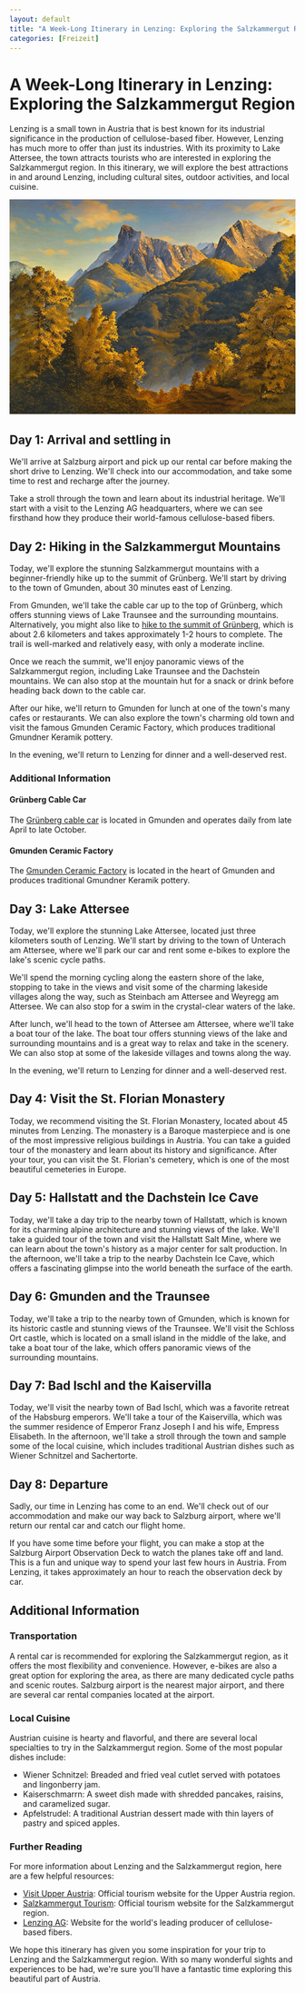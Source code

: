 ```yaml
---
layout: default
title: "A Week-Long Itinerary in Lenzing: Exploring the Salzkammergut Region"
categories: [Freizeit]
---
```


# A Week-Long Itinerary in Lenzing: Exploring the Salzkammergut Region

Lenzing is a small town in Austria that is best known for its industrial
significance in the production of cellulose-based fiber. However,
Lenzing has much more to offer than just its industries. With its
proximity to Lake Attersee, the town attracts tourists who are
interested in exploring the Salzkammergut region. In this itinerary, we
will explore the best attractions in and around Lenzing, including
cultural sites, outdoor activities, and local cuisine.

![Lenzing and the Salzkammergut region](/assets/images/berglandschaft-11.jpg "Lenzing and the Salzkammergut region")

## Day 1: Arrival and settling in

We'll arrive at Salzburg airport and pick up our rental car before making the short drive to Lenzing. We'll check into our accommodation, and take some time to rest and recharge after the journey. 

Take a stroll through the town and learn about its industrial heritage. We'll start with a visit to the Lenzing AG headquarters, where we can see firsthand how they produce their world-famous cellulose-based fibers.

## Day 2: Hiking in the Salzkammergut Mountains

Today, we'll explore the stunning Salzkammergut mountains with a beginner-friendly hike up to the summit of Grünberg. We'll start by driving to the town of Gmunden, about 30 minutes east of Lenzing.

From Gmunden, we'll take the cable car up to the top of Grünberg, which offers stunning views of Lake Traunsee and the surrounding mountains. Alternatively, you might also like to [hike to the summit of Grünberg](https://traunsee-almtal.salzkammergut.at/en/oesterreich-tour/detail/430001212/gruenbergweg-in-gmunden.html "Grünbergweg in Gmunden WW-410"), which is about 2.6 kilometers and takes approximately 1-2 hours to complete. The trail is well-marked and relatively easy, with only a moderate incline.

Once we reach the summit, we'll enjoy panoramic views of the Salzkammergut region, including Lake Traunsee and the Dachstein mountains. We can also stop at the mountain hut for a snack or drink before heading back down to the cable car.

After our hike, we'll return to Gmunden for lunch at one of the town's many cafes or restaurants. We can also explore the town's charming old town and visit the famous Gmunden Ceramic Factory, which produces traditional Gmundner Keramik pottery.

In the evening, we'll return to Lenzing for dinner and a well-deserved rest.

### Additional Information

#### Grünberg Cable Car

The [Grünberg cable car](https://gruenberg.info/en/hike-activities/attractions/gruenberg-cable-car/) is located in Gmunden and operates daily from late April to late October.

#### Gmunden Ceramic Factory

The [Gmunden Ceramic Factory](https://www.gmundner.at/en/) is located in the heart of Gmunden and produces traditional Gmundner Keramik pottery.

## Day 3: Lake Attersee

Today, we'll explore the stunning Lake Attersee, located just three kilometers south of Lenzing. We'll start by driving to the town of Unterach am Attersee, where we'll park our car and rent some e-bikes to explore the lake's scenic cycle paths.

We'll spend the morning cycling along the eastern shore of the lake, stopping to take in the views and visit some of the charming lakeside villages along the way, such as Steinbach am Attersee and Weyregg am Attersee. We can also stop for a swim in the crystal-clear waters of the lake.

After lunch, we'll head to the town of Attersee am Attersee, where we'll take a boat tour of the lake. The boat tour offers stunning views of the lake and surrounding mountains and is a great way to relax and take in the scenery. We can also stop at some of the lakeside villages and towns along the way.

In the evening, we'll return to Lenzing for dinner and a well-deserved rest.

## Day 4: Visit the St. Florian Monastery

Today, we recommend visiting the St. Florian Monastery, located about 45
minutes from Lenzing. The monastery is a Baroque masterpiece and is one
of the most impressive religious buildings in Austria. You can take a
guided tour of the monastery and learn about its history and
significance. After your tour, you can visit the St. Florian's cemetery,
which is one of the most beautiful cemeteries in Europe.

## Day 5: Hallstatt and the Dachstein Ice Cave

Today, we'll take a day trip to the nearby town of Hallstatt, which is known for its charming alpine architecture and stunning views of the lake. We'll take a guided tour of the town and visit the Hallstatt Salt Mine, where we can learn about the town's history as a major center for salt production. In the afternoon, we'll take a trip to the nearby Dachstein Ice Cave, which offers a fascinating glimpse into the world beneath the surface of the earth.

## Day 6: Gmunden and the Traunsee

Today, we'll take a trip to the nearby town of Gmunden, which is known for its historic castle and stunning views of the Traunsee. We'll visit the Schloss Ort castle, which is located on a small island in the middle of the lake, and take a boat tour of the lake, which offers panoramic views of the surrounding mountains.

## Day 7: Bad Ischl and the Kaiservilla

Today, we'll visit the nearby town of Bad Ischl, which was a favorite retreat of the Habsburg emperors. We'll take a tour of the Kaiservilla, which was the summer residence of Emperor Franz Joseph I and his wife, Empress Elisabeth. In the afternoon, we'll take a stroll through the town and sample some of the local cuisine, which includes traditional Austrian dishes such as Wiener Schnitzel and Sachertorte.

## Day 8: Departure

Sadly, our time in Lenzing has come to an end. We'll check out of our accommodation and make our way back to Salzburg airport, where we'll return our rental car and catch our flight home. 

If you have some time before your flight, you can make a stop at the Salzburg
Airport Observation Deck to watch the planes take off and land. This is
a fun and unique way to spend your last few hours in Austria. From
Lenzing, it takes approximately an hour to reach the
observation deck by car.

## Additional Information

### Transportation

A rental car is recommended for exploring the Salzkammergut region, as it offers the most flexibility and convenience. However, e-bikes are also a great option for exploring the area, as there are many dedicated cycle paths and scenic routes. Salzburg airport is the nearest major airport, and there are several car rental companies located at the airport.

### Local Cuisine

Austrian cuisine is hearty and flavorful, and there are several local specialties to try in the Salzkammergut region. Some of the most popular dishes include:

*   Wiener Schnitzel: Breaded and fried veal cutlet served with potatoes and lingonberry jam.
*   Kaiserschmarrn: A sweet dish made with shredded pancakes, raisins, and caramelized sugar.
*   Apfelstrudel: A traditional Austrian dessert made with thin layers of pastry and spiced apples.

### Further Reading

For more information about Lenzing and the Salzkammergut region, here are a few helpful resources:

*   [Visit Upper Austria](https://www.upperaustria.com/en): Official tourism website for the Upper Austria region.
*   [Salzkammergut Tourism](https://www.salzkammergut.at/en): Official tourism website for the Salzkammergut region.
*   [Lenzing AG](https://www.lenzing.com/): Website for the world's leading producer of cellulose-based fibers.


We hope this itinerary has given you some inspiration for your trip to
Lenzing and the Salzkammergut region. With so many wonderful sights and
experiences to be had, we're sure you'll have a fantastic time exploring
this beautiful part of Austria.
